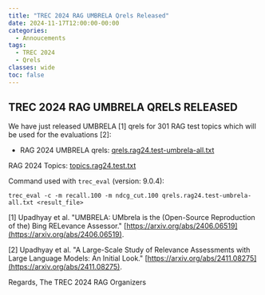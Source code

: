 ```yaml
---
title: "TREC 2024 RAG UMBRELA Qrels Released"
date: 2024-11-17T12:00:00-00:00
categories:
  - Annoucements
tags:
  - TREC 2024
  - Qrels
classes: wide
toc: false
---
```


## TREC 2024 RAG UMBRELA QRELS RELEASED

We have just released UMBRELA [1] qrels for 301 RAG test topics which will be used for the evaluations [2]:
- RAG 2024 UMBRELA qrels: [qrels.rag24.test-umbrela-all.txt](/assets/txt/qrels.rag24.test-umbrela-all.txt)

RAG 2024 Topics: [topics.rag24.test.txt](/assets/txt/topics.rag24.test.txt)

Command used with `trec_eval` (version: 9.0.4):
```
trec_eval -c -m recall.100 -m ndcg_cut.100 qrels.rag24.test-umbrela-all.txt <result_file>
```

[1] Upadhyay et al. "UMBRELA: UMbrela is the (Open-Source Reproduction of the) Bing RELevance Assessor." [https://arxiv.org/abs/2406.06519](https://arxiv.org/abs/2406.06519).

[2] Upadhyay et al. "A Large-Scale Study of Relevance Assessments with Large Language Models: An Initial Look." [https://arxiv.org/abs/2411.08275](https://arxiv.org/abs/2411.08275).

Regards,
The TREC 2024 RAG Organizers
